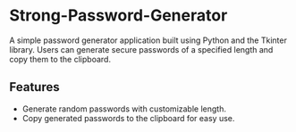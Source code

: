 # Strong-Password-Generator
A simple password generator application built using Python and the Tkinter library. Users can generate secure passwords of a specified length and copy them to the clipboard.

## Features
- Generate random passwords with customizable length.
- Copy generated passwords to the clipboard for easy use.
